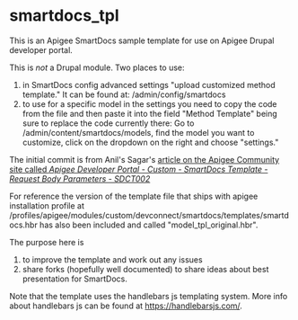 # smartdocs_tpl

This is an Apigee SmartDocs sample template for use on Apigee Drupal developer portal.

This is *not* a Drupal module. Two places to use:
1. in SmartDocs config advanced settings "upload customized method template." It can be found at: /admin/config/smartdocs
2. to use for a specific model in the settings you need to copy the code from the file and then paste it into the field "Method Template" being sure to replace the code currently there: Go to /admin/content/smartdocs/models, find the model you want to customize, click on the dropdown on the right and choose "settings."

The initial commit is from Anil's Sagar's [article on the Apigee Community site called *Apigee Developer Portal - Custom - SmartDocs Template - Request Body Parameters - SDCT002*](https://community.apigee.com/articles/48875/apigee-developer-portal-custom-smartdocs-template-1.html)

For reference the version of the template file that ships with apigee installation profile at /profiles/apigee/modules/custom/devconnect/smartdocs/templates/smartdocs.hbr has also been included and called "model_tpl_original.hbr".

The purpose here is 
1. to improve the template and work out any issues
2. share forks (hopefully well documented) to share ideas about best presentation for SmartDocs.

Note that the template uses the handlebars js templating system. More info about handlebars js can be found at https://handlebarsjs.com/.